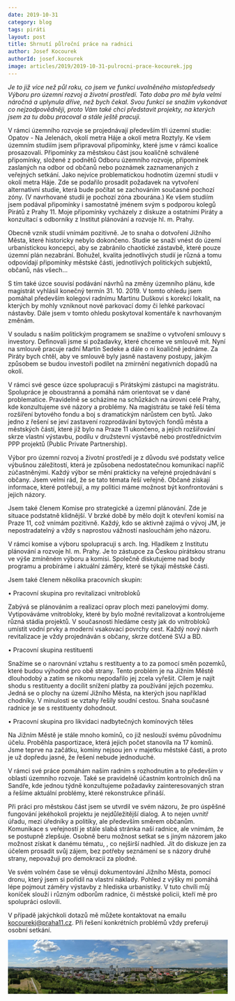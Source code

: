 ```yaml
---
date: 2019-10-31
category: blog
tags: piráti
layout: post
title: Shrnutí půlroční práce na radnici
author: Josef Kocourek
authorId: josef.kocourek
image: articles/2019/2019-10-31-pulrocni-prace-kocourek.jpg
---
```



*Je to již více než půl roku, co jsem ve funkci uvolněného místopředsedy Výboru pro územní rozvoj a životní prostředí. Tato doba pro mě byla velmi náročná a uplynula dříve, než bych čekal. Svou funkci se snažím vykonávat co nejzodpovědněji, proto Vám také chci představit projekty, na kterých jsem za tu dobu pracoval a stále ještě pracuji.*

V rámci územního rozvoje se projednávají především tři územní studie: Opatov - Na Jelenách, okolí metra Háje a okolí metra Roztyly. Ke všem územním studiím jsem připravoval připomínky, které jsme v rámci koalice prosazovali. Připomínky za městskou část jsou koaličně schválené připomínky, složené z podnětů Odboru územního rozvoje, připomínek zaslaných na odbor od občanů nebo poznámek zaznamenaných z veřejných setkání. Jako nejvíce problematickou hodnotím územní studii v okolí metra Háje. Zde se podařilo prosadit požadavek na vytvoření alternativní studie, která bude počítat se zachováním současné pochozí zóny. (V navrhované studii je pochozí zóna zbourána.) Ke všem studiím jsem podával připomínky i samostatně jménem svým s podporou kolegů Pirátů z Prahy 11. Moje připomínky vycházely z diskuze a ostatními Piráty a konzultací s odborníky z Institut plánování a rozvoje hl. m. Prahy.

Obecně vznik studií vnímám pozitivně. Je to snaha o dotvoření Jižního Města, které historicky nebylo dokončeno. Studie se snaží vnést do území urbanistickou koncepci, aby se zabránilo chaotické zástavbě, které pouze územní plán nezabrání. Bohužel, kvalita jednotlivých studií je různá a tomu odpovídají připomínky městské části, jednotlivých politických subjektů, občanů, nás všech...

S tím také úzce souvisí podávání návrhů na změny územního plánu, kde magistrát vyhlásil konečný termín 31. 10. 2019. V tomto ohledu jsem pomáhal především kolegovi radnímu Martinu Duškovi s korekcí lokalit, na kterých by mohly vzniknout nové parkovací domy či lehké parkovací nástavby. Dále jsem v tomto ohledu poskytoval komentáře k navrhovaným změnám.

V souladu s naším politickým programem se snažíme o vytvoření smlouvy s investory. Definovali jsme si požadavky, které chceme ve smlouvě mít. Nyní na smlouvě pracuje radní Martin Sedeke a dále o ní koaličně jednáme. Za Piráty bych chtěl, aby ve smlouvě byly jasně nastaveny postupy, jakým způsobem se budou investoři podílet na zmírnění negativních dopadů na okolí.

V rámci své gesce úzce spolupracuji s Pirátskými zástupci na magistrátu. Spolupráce je oboustranná a pomáhá nám orientovat se v dané problematice. Pravidelně se scházíme na schůzkách na úrovni celé Prahy, kde konzultujeme své názory a problémy. Na magistrátu se také řeší téma rozšíření bytového fondu a boj s dramatickým nárůstem cen bytů. Jako jedno z řešení se jeví zastavení rozprodávání bytových fondů města a městských částí, které již bylo na Praze 11 ukončeno, a jejich rozšiřování skrze vlastní výstavbu, podílu v družstevní výstavbě nebo prostřednictvím PPP projektů (Public Private Partnership).

Výbor pro územní rozvoj a životní prostředí je z důvodu své podstaty velice výbušnou záležitostí, která je způsobena nedostatečnou komunikací napříč zúčastněnými. Každý výbor se mění prakticky na veřejné projednávání s občany. Jsem velmi rád, že se tato témata řeší veřejně. Občané získají informace, které potřebují, a my politici máme možnost být konfrontováni s jejich názory. 

Jsem také členem Komise pro strategické a územní plánování. Zde je situace podstatně klidnější. V brzké době by mělo dojít k otevření komisí na Praze 11, což vnímám pozitivně. Každý, kdo se aktivně zajímá o vývoj JM, je nepostradatelný a vždy s naprostou vážností naslouchám jeho názoru. 

V rámci komise a výboru spolupracuji s arch. Ing. Hladíkem z Institutu plánování a rozvoje hl. m. Prahy. Je to zástupce za Českou pirátskou stranu ve výše zmíněném výboru a komisi. Společně diskutujeme nad body programu a probíráme i aktuální záměry, které se týkají městské části. 
 


Jsem také členem několika pracovních skupin:
 
• Pracovní skupina pro revitalizaci vnitrobloků

Zabývá se plánováním a realizací oprav ploch mezi panelovými domy. Vytipováváme vnitrobloky, které by bylo možné revitalizovat a kontrolujeme různá stádia projektů. V současnosti hledáme cesty jak do vnitrobloků umístit vodní prvky a moderní vsakovací povrchy cest. Každý nový návrh revitalizace je vždy projednáván s občany, skrze dotčené SVJ a BD.
 
• Pracovní skupina restituenti

Snažíme se o narovnání vztahu s restituenty a to za pomocí směn pozemků, které budou výhodné pro obě strany. Tento problém je na Jižním Městě dlouhodobý a zatím se nikomu nepodařilo jej zcela vyřešit. Cílem je najít shodu s restituenty a docílit snížení platby za používání jejich pozemku. Jedná se o plochy na území Jižního Města, na kterých jsou například chodníky. V minulosti se vztahy řešily soudní cestou. Snaha současné radnice je se s restituenty dohodnout.
 
• Pracovní skupina pro likvidaci nadbytečných komínových těles

Na Jižním Městě je stále mnoho komínů, co již neslouží svému původnímu účelu. Proběhla pasportizace, která jejich počet stanovila na 17 komínů. Jsme teprve na začátku, komíny nejsou jen v majetku městské části, a proto je už dopředu jasné, že řešení nebude jednoduché.



V rámci své práce pomáhám našim radním s rozhodnutím a to především v oblasti územního rozvoje. Také se pravidelně účastním kontrolních dnů na Sandře, kde jednou týdně konzultujeme požadavky zainteresovaných stran a řešíme aktuální problémy, které rekonstrukce přináší. 

Při práci pro městskou část jsem se utvrdil ve svém názoru, že pro úspěšné fungování jekéhokoli projektu je nejdůležitější dialog. A to nejen uvnitř úřadu, mezi úředníky a politiky, ale především směrem občanům. Komunikace s veřejností je stále slabá stránka naší radnice, ale vnímám, že se postupně zlepšuje. Osobně beru možnost setkat se s jiným názorem jako možnost získat k danému tématu, , co nejširší nadhled. Jít do diskuze jen za účelem prosadit svůj zájem, bez potřeby seznámení se s názory druhé strany, nepovažuji pro demokracii za plodné.

Ve svém volném čase se věnuji dokumentování Jižního Města, pomocí dronu, který jsem si pořídil na vlastní náklady. Pohled z výšky mi pomáhá lépe pojmout záměry výstavby z hlediska urbanistiky. V tuto chvíli můj koníček slouží i různým odborům radnice, či městské policii, kteří mě pro spolupráci oslovili.

V případě jakýchkoli dotazů mě můžete kontaktovat na emailu kocourekj@praha11.cz. Při řešení konkrétních problémů vždy preferuji osobní setkání.

![Pohled na Jižní Město](/assets/img/articles/2019/2019-10-31-pepa.jpg)
